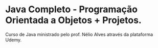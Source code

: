 # Java Completo - Programação Orientada a Objetos + Projetos.
Curso de Java ministrado pelo prof. Nélio Alves através da plataforma Udemy.
